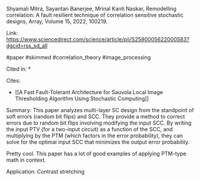 Shyamali Mitra, Sayantan Banerjee, Mrinal Kanti Naskar, Remodelling correlation: A fault resilient technique of correlation sensitive stochastic designs, Array, Volume 15, 2022, 100219.

Link: https://www.sciencedirect.com/science/article/pii/S2590005622000583?dgcid=rss_sd_all

#paper
#skimmed 
#correlation_theory
#image_processing 

Cited in:
*  

Cites: 
* [[A Fast Fault-Tolerant Architecture for Sauvola Local Image Thresholding Algorithm Using Stochastic Computing]]

Summary:
This paper analyzes multi-layer SC design from the standpoint of soft errors (random bit flips) and SCC. They provide a method to correct errors due to random bit flips involving modifying the input SCC. By writing the input PTV (for a two-input circuit) as a function of the SCC, and multiplying by the PTM (which factors in the error probability), they can solve for the optimal input SCC that minimizes the output error probability. 

Pretty cool.
This paper has a lot of good examples of applying PTM-type math in context.

Application: Contrast stretching